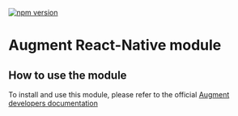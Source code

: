 [![npm version](https://badge.fury.io/js/react-native-augment.svg)](https://badge.fury.io/js/react-native-augment)
# Augment React-Native module

## How to use the module

To install and use this module, please refer to the official [Augment developers documentation](https://developers.augment.com/react-native-sdk)
